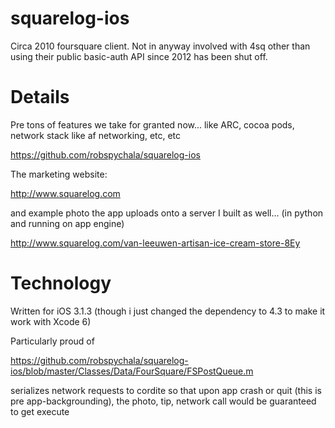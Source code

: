 # squarelog-ios

Circa 2010 foursquare client. Not in anyway involved with 4sq other than using their public basic-auth API since 2012 has been shut off.

# Details

Pre tons of features we take for granted now... like ARC, cocoa pods, network stack like af networking, etc, etc

https://github.com/robspychala/squarelog-ios

The marketing website:

http://www.squarelog.com

and example photo the app uploads onto a server I built as well... (in python and running on app engine)

http://www.squarelog.com/van-leeuwen-artisan-ice-cream-store-8Ey

# Technology 

Written for iOS 3.1.3 (though i just changed the dependency to 4.3 to make it work with Xcode 6)

Particularly proud of 

https://github.com/robspychala/squarelog-ios/blob/master/Classes/Data/FourSquare/FSPostQueue.m

serializes network requests to cordite so that upon app crash or quit (this is pre app-backgrounding), the photo, tip, network call would be guaranteed to get execute
